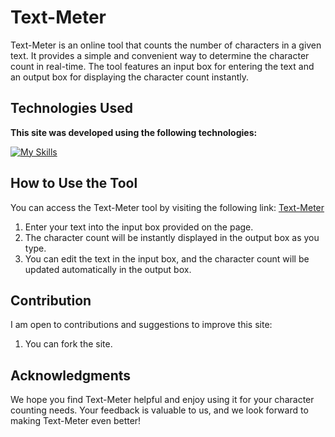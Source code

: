 # Text-Meter

Text-Meter is an online tool that counts the number of characters in a given text. It provides a simple and convenient way to determine the character count in real-time. The tool features an input box for entering the text and an output box for displaying the character count instantly.

## Technologies Used

**This site was developed using the following technologies:**

[![My Skills](https://skillicons.dev/icons?i=html,css,js)](https://github.com/Vital-Vuillaume)

## How to Use the Tool

You can access the Text-Meter tool by visiting the following link: [Text-Meter](https://rmbi.ch/vital/text-meter/)

1. Enter your text into the input box provided on the page.
2. The character count will be instantly displayed in the output box as you type.
3. You can edit the text in the input box, and the character count will be updated automatically in the output box.

## Contribution

I am open to contributions and suggestions to improve this site:

1. You can fork the site.

## Acknowledgments

We hope you find Text-Meter helpful and enjoy using it for your character counting needs. Your feedback is valuable to us, and we look forward to making Text-Meter even better!
